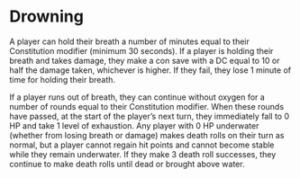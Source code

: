 # Drowning

A player can hold their breath a number of minutes equal to their Constitution modifier (minimum 30 seconds).
If a player is holding their breath and takes damage, they make a con save with a DC equal to 10 or half the damage taken, whichever is higher.
If they fail, they lose 1 minute of time for holding their breath.

If a player runs out of breath, they can continue without oxygen for a number of rounds equal to their Constitution modifier.
When these rounds have passed, at the start of the player’s next turn, they immediately fall to 0 HP and take 1 level of exhaustion.
Any player with 0 HP underwater (whether from losing breath or damage) makes death rolls on their turn as normal, but a player cannot regain hit points and cannot become stable while they remain underwater.
If they make 3 death roll successes, they continue to make death rolls until dead or brought above water.
